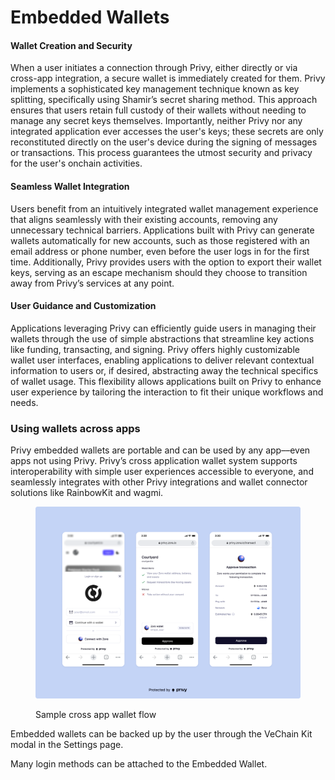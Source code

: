 # Embedded Wallets

#### Wallet Creation and Security

When a user initiates a connection through Privy, either directly or via cross-app integration, a secure wallet is immediately created for them. Privy implements a sophisticated key management technique known as key splitting, specifically using Shamir’s secret sharing method. This approach ensures that users retain full custody of their wallets without needing to manage any secret keys themselves. Importantly, neither Privy nor any integrated application ever accesses the user's keys; these secrets are only reconstituted directly on the user's device during the signing of messages or transactions. This process guarantees the utmost security and privacy for the user's onchain activities.

#### Seamless Wallet Integration

Users benefit from an intuitively integrated wallet management experience that aligns seamlessly with their existing accounts, removing any unnecessary technical barriers. Applications built with Privy can generate wallets automatically for new accounts, such as those registered with an email address or phone number, even before the user logs in for the first time. Additionally, Privy provides users with the option to export their wallet keys, serving as an escape mechanism should they choose to transition away from Privy’s services at any point.

#### User Guidance and Customization

Applications leveraging Privy can efficiently guide users in managing their wallets through the use of simple abstractions that streamline key actions like funding, transacting, and signing. Privy offers highly customizable wallet user interfaces, enabling applications to deliver relevant contextual information to users or, if desired, abstracting away the technical specifics of wallet usage. This flexibility allows applications built on Privy to enhance user experience by tailoring the interaction to fit their unique workflows and needs.

### Using wallets across apps[​](https://docs.privy.io/guide/embedded-wallets#using-wallets-across-apps) <a href="#using-wallets-across-apps" id="using-wallets-across-apps"></a>

Privy embedded wallets are portable and can be used by any app––even apps not using Privy. Privy’s cross application wallet system supports interoperability with simple user experiences accessible to everyone, and seamlessly integrates with other Privy integrations and wallet connector solutions like RainbowKit and wagmi.

<figure><img src="../.gitbook/assets/image (2).png" alt=""><figcaption><p>Sample cross app wallet flow</p></figcaption></figure>

Embedded wallets can be backed up by the user through the VeChain Kit modal in the Settings page.

Many login methods can be attached to the Embedded Wallet.
